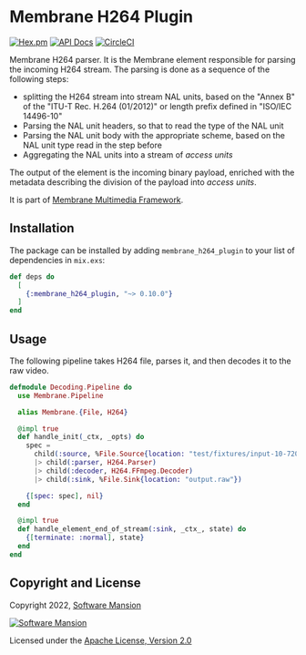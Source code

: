 # Membrane H264 Plugin

[![Hex.pm](https://img.shields.io/hexpm/v/membrane_h264_plugin.svg)](https://hex.pm/packages/membrane_h264_plugin)
[![API Docs](https://img.shields.io/badge/api-docs-yellow.svg?style=flat)](https://hexdocs.pm/membrane_h264_plugin)
[![CircleCI](https://circleci.com/gh/membraneframework/membrane_h264_plugin.svg?style=svg)](https://circleci.com/gh/membraneframework/membrane_h264_plugin)

Membrane H264 parser.
It is the Membrane element responsible for parsing the incoming H264 stream. The parsing is done as a sequence of the following steps:
* splitting the H264 stream into stream NAL units, based on the "Annex B" of the "ITU-T Rec. H.264 (01/2012)" or length prefix defined in "ISO/IEC 14496-10"
* Parsing the NAL unit headers, so that to read the type of the NAL unit
* Parsing the NAL unit body with the appropriate scheme, based on the NAL unit type read in the step before
* Aggregating the NAL units into a stream of *access units*

The output of the element is the incoming binary payload, enriched with the metadata describing the division of the payload into *access units*.

It is part of [Membrane Multimedia Framework](https://membraneframework.org).

## Installation

The package can be installed by adding `membrane_h264_plugin` to your list of dependencies in `mix.exs`:

```elixir
def deps do
  [
    {:membrane_h264_plugin, "~> 0.10.0"}
  ]
end
```

## Usage

The following pipeline takes H264 file, parses it, and then decodes it to the raw video.

```elixir
defmodule Decoding.Pipeline do
  use Membrane.Pipeline

  alias Membrane.{File, H264}

  @impl true
  def handle_init(_ctx, _opts) do
    spec =
      child(:source, %File.Source{location: "test/fixtures/input-10-720p-main.h264"})
      |> child(:parser, H264.Parser)
      |> child(:decoder, H264.FFmpeg.Decoder)
      |> child(:sink, %File.Sink{location: "output.raw"})

    {[spec: spec], nil}
  end

  @impl true
  def handle_element_end_of_stream(:sink, _ctx_, state) do
    {[terminate: :normal], state}
  end
end
```


## Copyright and License

Copyright 2022, [Software Mansion](https://swmansion.com/?utm_source=git&utm_medium=readme&utm_campaign=membrane_h264_plugin)

[![Software Mansion](https://logo.swmansion.com/logo?color=white&variant=desktop&width=200&tag=membrane-github)](https://swmansion.com/?utm_source=git&utm_medium=readme&utm_campaign=membrane_h264_plugin)

Licensed under the [Apache License, Version 2.0](LICENSE)
